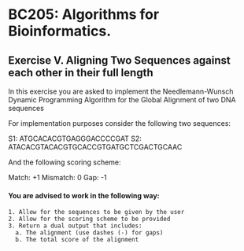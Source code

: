 # BC205: Algorithms for Bioinformatics.

## Exercise V. Aligning Two Sequences against each other in their full length

In this exercise you are asked to implement the Needlemann-Wunsch Dynamic Programming Algorithm for 
the Global Alignment of two DNA sequences

For implementation purposes consider the following two sequences:

S1: ATGCACACGTGAGGGACCCCGAT
S2: ATACACGTACACGTGCACCGTGATGCTCGACTGCAAC

And the following scoring scheme:

Match:    +1
Mismatch:  0
Gap:      -1

#### You are advised to work in the following way:

    1. Allow for the sequences to be given by the user
    2. Allow for the scoring scheme to be provided 
    3. Return a dual output that includes: 
      a. The alignment (use dashes (-) for gaps)
      b. The total score of the alignment
